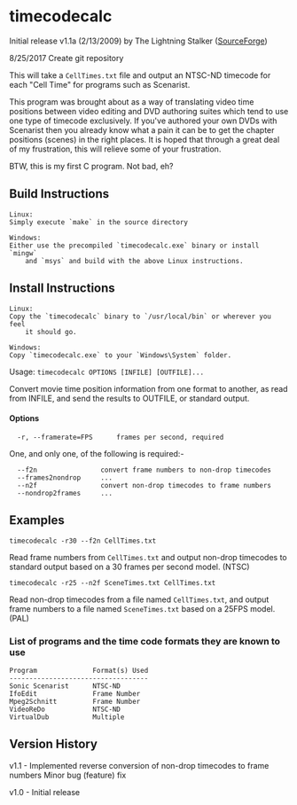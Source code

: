 # timecodecalc
Initial release v1.1a (2/13/2009) by The Lightning Stalker ([SourceForge](https://sourceforge.net/projects/timecodecalc/))

8/25/2017 Create git repository

This will take a `CellTimes.txt` file and output an NTSC-ND timecode for each
"Cell Time" for programs such as Scenarist.

This program was brought about as a way of translating video time positions
between video editing and DVD authoring suites which tend to use one type
of timecode exclusively.  If you've authored your own DVDs with Scenarist
then you already know what a pain it can be to get the chapter positions
(scenes) in the right places.  It is hoped that through a great deal of
my frustration, this will relieve some of your frustration.

BTW, this is my first C program.  Not bad, eh?



## Build Instructions
	Linux:
	Simply execute `make` in the source directory

	Windows:
	Either use the precompiled `timecodecalc.exe` binary or install `mingw`
		and `msys` and build with the above Linux instructions.

## Install Instructions
	Linux:
	Copy the `timecodecalc` binary to `/usr/local/bin` or wherever you feel
		it should go.

	Windows:
	Copy `timecodecalc.exe` to your `Windows\System` folder.



Usage: `timecodecalc OPTIONS [INFILE] [OUTFILE]...`

Convert movie time position information from one format to another, as read
from INFILE, and send the results to OUTFILE, or standard output.
#### Options

      -r, --framerate=FPS      frames per second, required

One, and only one, of the following is required:-

      --f2n                convert frame numbers to non-drop timecodes
      --frames2nondrop     ...
      --n2f                convert non-drop timecodes to frame numbers
      --nondrop2frames     ...

## Examples
  `timecodecalc -r30 --f2n CellTimes.txt`
  
  Read frame numbers from `CellTimes.txt` and output non-drop timecodes to
  standard output based on a 30 frames per second model. (NTSC)

  `timecodecalc -r25 --n2f SceneTimes.txt CellTimes.txt`
  
  Read non-drop timecodes from a file named `CellTimes.txt`, and output
  frame numbers to a file named `SceneTimes.txt` based on a 25FPS model.
  (PAL)



### List of programs and the time code formats they are known to use

	Program              Format(s) Used
	-----------------------------------
	Sonic Scenarist      NTSC-ND
	IfoEdit              Frame Number
	Mpeg2Schnitt         Frame Number
	VideoReDo            NTSC-ND
	VirtualDub           Multiple



## Version History
v1.1 - Implemented reverse conversion of non-drop timecodes to frame numbers
       Minor bug (feature) fix

v1.0 - Initial release
